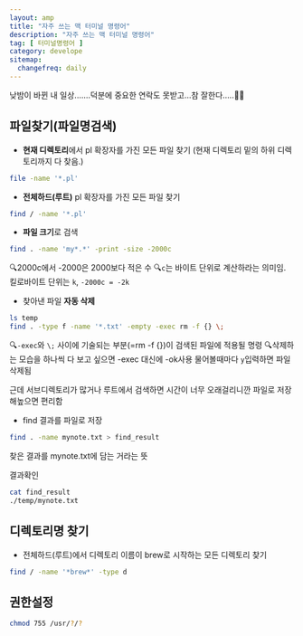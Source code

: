 ```yaml
---
layout: amp
title: "자주 쓰는 맥 터미널 명령어"
description: "자주 쓰는 맥 터미널 명령어"
tag: [ 터미널명령어 ]
category: develope
sitemap:
  changefreq: daily
---
```

낮밤이 바뀐 내 일상.......덕분에 중요한 연락도 못받고...참 잘한다.....🤷🏻‍

## 파일찾기(파일명검색)

- **현재 디렉토리**에서 pl 확장자를 가진 모든 파일 찾기
(현재 디렉토리 밑의 하위 디렉토리까지 다 찾음.)
```bash
file -name '*.pl'
```

- **전체하드(루트)** pl 확장자를 가진 모든 파일 찾기
```bash
find / -name '*.pl'
```

- **파일 크기**로 검색
```bash
find . -name 'my*.*' -print -size -2000c
```
🔍2000c에서 -2000은 2000보다 적은 수
🔍`c`는 바이트 단위로 계산하라는 의미임. 킬로바이트 단위는 `k`, `-2000c = -2k`

- 찾아낸 파일 **자동 삭제**
```bash
ls temp
find . -type f -name '*.txt' -empty -exec rm -f {} \;
```
🔍`-exec`와 `\;` 사이에 기술되는 부분(=rm -f {})이 검색된 파일에 적용될 명령
🔍삭제하는 모습을 하나씩 다 보고 싶으면 -exec 대신에 -ok사용
물어볼때마다 `y`입력하면 파일 삭제됨


근데 서브디렉토리가 많거나 루트에서 검색하면 시간이 너무 오래걸리니깐 파일로 저장해높으면 편리함

- find 결과를 파일로 저장
```bash
find . -name mynote.txt > find_result
```
찾은 결과를 mynote.txt에 담는 거라는 뜻

결과확인
```bash
cat find_result
./temp/mynote.txt
```


## 디렉토리명 찾기
- 전체하드(루트)에서 디렉토리 이름이 brew로 시작하는 모든 디렉토리 찾기
```bash
find / -name '*brew*' -type d
```


## 권한설정
```bash
chmod 755 /usr/?/?
